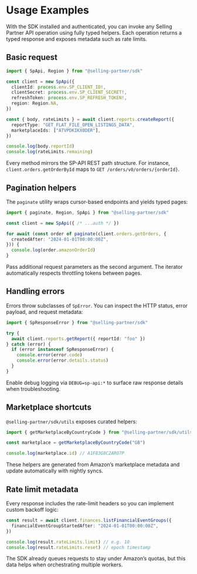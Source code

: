 # Usage Examples

With the SDK installed and authenticated, you can invoke any Selling Partner API operation using fully typed helpers. Each operation returns a typed response and exposes metadata such as rate limits.

## Basic request

```ts
import { SpApi, Region } from "@selling-partner/sdk"

const client = new SpApi({
  clientId: process.env.SP_CLIENT_ID!,
  clientSecret: process.env.SP_CLIENT_SECRET!,
  refreshToken: process.env.SP_REFRESH_TOKEN!,
  region: Region.NA,
})

const { body, rateLimits } = await client.reports.createReport({
  reportType: "GET_FLAT_FILE_OPEN_LISTINGS_DATA",
  marketplaceIds: ["ATVPDKIKX0DER"],
})

console.log(body.reportId)
console.log(rateLimits.remaining)
```

Every method mirrors the SP-API REST path structure. For instance, `client.orders.getOrderById` maps to `GET /orders/v0/orders/{orderId}`.

## Pagination helpers

The `paginate` utility wraps cursor-based endpoints and yields typed pages:

```ts
import { paginate, Region, SpApi } from "@selling-partner/sdk"

const client = new SpApi({ /* ...auth */ })

for await (const order of paginate(client.orders.getOrders, {
  createdAfter: "2024-01-01T00:00:00Z",
})) {
  console.log(order.amazonOrderId)
}
```

Pass additional request parameters as the second argument. The iterator automatically respects throttling tokens between pages.

## Handling errors

Errors throw subclasses of `SpError`. You can inspect the HTTP status, error payload, and request metadata:

```ts
import { SpResponseError } from "@selling-partner/sdk"

try {
  await client.reports.getReport({ reportId: "foo" })
} catch (error) {
  if (error instanceof SpResponseError) {
    console.error(error.code)
    console.error(error.details.status)
  }
}
```

Enable debug logging via `DEBUG=sp-api:*` to surface raw response details when troubleshooting.

## Marketplace shortcuts

`@selling-partner/sdk/utils` exposes curated helpers:

```ts
import { getMarketplaceByCountryCode } from "@selling-partner/sdk/utils"

const marketplace = getMarketplaceByCountryCode("GB")

console.log(marketplace.id) // A1F83G8C2ARO7P
```

These helpers are generated from Amazon’s marketplace metadata and update automatically with nightly syncs.

## Rate limit metadata

Every response includes the rate-limit headers so you can implement custom backoff logic:

```ts
const result = await client.finances.listFinancialEventGroups({
  financialEventGroupStartedAfter: "2024-01-01T00:00:00Z",
})

console.log(result.rateLimits.limit) // e.g. 10
console.log(result.rateLimits.reset) // epoch timestamp
```

The SDK already queues requests to stay under Amazon’s quotas, but this data helps when orchestrating multiple workers.
